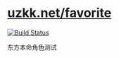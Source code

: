 # [uzkk.net/favorite](https://vp.uzkk.net/favorite/)

[![Build Status](https://travis-ci.org/uzkk/favorite.svg?branch=master)](https://travis-ci.org/uzkk/favorite)

东方本命角色测试
